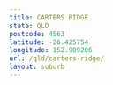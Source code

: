 ```yaml
---
title: CARTERS RIDGE
state: QLD
postcode: 4563
latitude: -26.425754
longitude: 152.909206
url: /qld/carters-ridge/
layout: suburb
---
```

